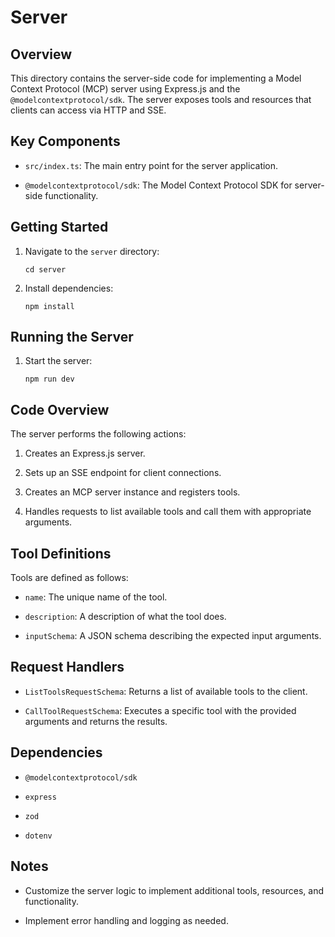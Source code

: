 # Server

## Overview

This directory contains the server-side code for implementing a Model Context Protocol (MCP) server using Express.js and the `@modelcontextprotocol/sdk`. The server exposes tools and resources that clients can access via HTTP and SSE.

## Key Components

-   `src/index.ts`: The main entry point for the server application.

-   `@modelcontextprotocol/sdk`: The Model Context Protocol SDK for server-side functionality.

## Getting Started

1.  Navigate to the `server` directory:

    ```
    cd server
    ```

2.  Install dependencies:

    ```
    npm install
    ```

## Running the Server

1.  Start the server:

    ```
    npm run dev
    ```

## Code Overview

The server performs the following actions:

1.  Creates an Express.js server.

2.  Sets up an SSE endpoint for client connections.

3.  Creates an MCP server instance and registers tools.

4.  Handles requests to list available tools and call them with appropriate arguments.

## Tool Definitions

Tools are defined as follows:

-   `name`: The unique name of the tool.

-   `description`: A description of what the tool does.

-   `inputSchema`: A JSON schema describing the expected input arguments.

## Request Handlers

-   `ListToolsRequestSchema`: Returns a list of available tools to the client.

-   `CallToolRequestSchema`: Executes a specific tool with the provided arguments and returns the results.

## Dependencies

-   `@modelcontextprotocol/sdk`

-   `express`

-   `zod`

-   `dotenv`

## Notes

-   Customize the server logic to implement additional tools, resources, and functionality.

-   Implement error handling and logging as needed.
